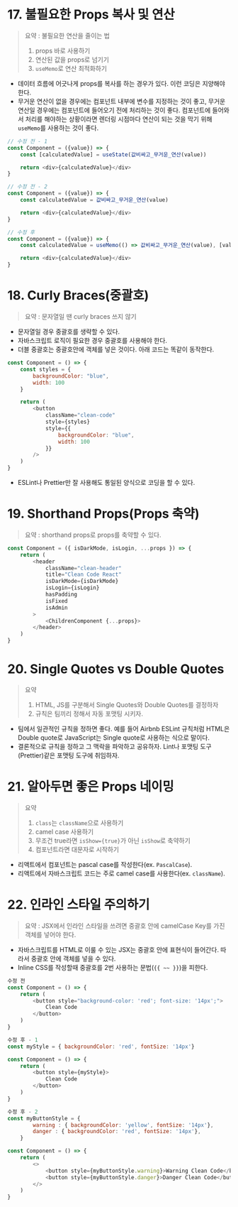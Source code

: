 # 17. 불필요한 Props 복사 및 연산

> 요약 : 불필요한 연산을 줄이는 법
>
> 1. props 바로 사용하기
> 2. 연산된 값을 props로 넘기기
> 3. `useMemo`로 연산 최적화하기

- 데이터 흐름에 어긋나게 props를 복사를 하는 경우가 있다. 이런 코딩은 지양해야한다.
- 무거운 연산이 없을 경우에는 컴포넌트 내부에 변수를 지정하는 것이 좋고, 무거운 연산일 경우에는 컴포넌트에 들어오기 전에 처리하는 것이 좋다. 컴포넌트에 들어와서 처리를 해야하는 상황이라면 렌더링 시점마다 연산이 되는 것을 막기 위해 `useMemo`를 사용하는 것이 좋다.

```js
// 수정 전 - 1
const Component = ({value}) => {
    const [calculatedValue] = useState(값비싸고_무거운_연산(value))

    return <div>{calculatedValue}</div>
}
```

```js
// 수정 전 - 2
const Component = ({value}) => {
    const calculatedValue = 값비싸고_무거운_연산(value)

    return <div>{calculatedValue}</div>
}
```

```js
// 수정 후
const Component = ({value}) => {
    const calculatedValue = useMemo(() => 값비싸고_무거운_연산(value), [value])

    return <div>{calculatedValue}</div>
}
```

# 18. Curly Braces(중괄호)

> 요약 : 문자열일 땐 curly braces 쓰지 않기

- 문자열일 경우 중괄호를 생략할 수 있다.
- 자바스크립트 로직이 필요한 경우 중괄호를 사용해야 한다.
- 더블 중괄호는 중괄호안에 객체를 넣은 것이다. 아래 코드는 똑같이 동작한다.

```js
const Component = () => {
    const styles = {
        backgroundColor: "blue",
        width: 100
    }

    return (
        <button
            className="clean-code"
            style={styles}
            style={{
                backgroundColor: "blue",
                width: 100
            }}
        />
    )
}
```

- ESLint나 Prettier만 잘 사용해도 통일된 양식으로 코딩을 할 수 있다.

# 19. Shorthand Props(Props 축약)

> 요약 : shorthand props로 props를 축약할 수 있다.

```js
const Component = ({ isDarkMode, isLogin, ...props }) => {
    return (
        <header
            className="clean-header"
            title="Clean Code React"
            isDarkMode={isDarkMode}
            isLogin={isLogin}
            hasPadding
            isFixed
            isAdmin
        >
            <ChildrenComponent {...props}>
        </header>
    )
}
```

# 20. Single Quotes vs Double Quotes

> 요약
>
> 1. HTML, JS를 구분해서 Single Quotes와 Double Quotes를 결정하자
> 2. 규칙은 팀끼리 정해서 자동 포맷팅 시키자.

- 팀에서 일관적인 규칙을 정하면 좋다. 예를 들어 Airbnb ESLint 규칙처럼 HTML은 Double quote로 JavaScript는 Single quote로 사용하는 식으로 말이다.
- 결론적으로 규칙을 정하고 그 맥락을 파악하고 공유하자. Lint나 포맷팅 도구(Prettier)같은 포맷팅 도구에 취임하자.

# 21. 알아두면 좋은 Props 네이밍

> 요약
>
> 1. `class`는 `className`으로 사용하기
> 2. camel case 사용하기
> 3. 무조건 true라면 `isShow={true}`가 아닌 `isShow`로 축약하기
> 4. 컴포넌트라면 대문자로 시작하기

- 리액트에서 컴포넌트는 pascal case를 작성한다(ex. `PascalCase`).
- 리액트에서 자바스크립트 코드는 주로 camel case를 사용한다(ex. `className`).

# 22. 인라인 스타일 주의하기

> 요약 : JSX에서 인라인 스타일을 쓰려면 중괄호 안에 camelCase Key를 가진 객체를 넣어야 한다.

- 자바스크립트를 HTML로 이룰 수 있는 JSX는 중괄호 안에 표현식이 들어간다. 따라서 중괄호 안에 객체를 넣을 수 있다.
- Inline CSS를 작성할때 중괄호를 2번 사용하는 문법(`{{ ~~ }}`)을 피한다.

```js
수정 전
const Component = () => {
    return (
        <button style="background-color: 'red'; font-size: '14px';">
            Clean Code
        </button>
    )
}
```

```js
수정 후 - 1
const myStyle = { backgroundColor: 'red', fontSize: '14px'}

const Component = () => {
    return (
        <button style={myStyle}>
            Clean Code
        </button>
    )
}
```

```js
수정 후 - 2
const myButtonStyle = {
        warning : { backgroundColor: 'yellow', fontSize: '14px'},
        danger : { backgroundColor: 'red', fontSize: '14px'},
    }

const Component = () => {
    return (
        <>
            <button style={myButtonStyle.warning}>Warning Clean Code</button>
            <button style={myButtonStyle.danger}>Danger Clean Code</button>
        </>
    )
}
```
